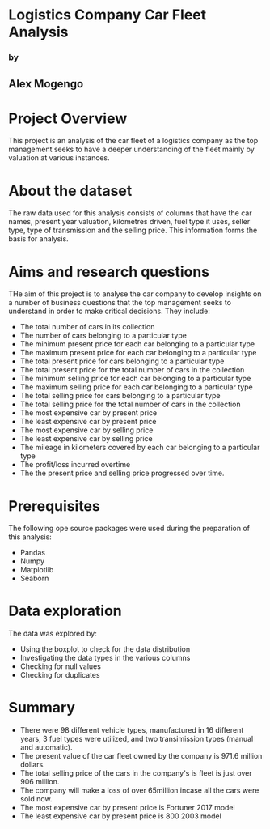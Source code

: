 # Logistics Company Car Fleet Analysis
### by
## Alex Mogengo

# Project Overview
This project is an analysis of the car fleet of a logistics company as the top management seeks to have a deeper understanding of the fleet mainly by valuation at various instances.

# About the dataset
The raw data used for this analysis consists of columns that have the car names, present year valuation, kilometres driven, fuel type it uses, seller type, type of transmission and the selling price. This information forms the basis for analysis.

# Aims and research questions
THe aim of this project is to analyse the car company to develop insights on a number of business questions that the top management seeks to understand in order to make critical decisions. They include:
* The total number of cars in its collection
* The number of cars belonging to a particular type
* The minimum present price for each car belonging to a particular type
* The maximum present price for each car belonging to a particular type
* The total present price for cars belonging to a particular type
* The total present price for the total number of cars in the collection
* The minimum selling price for each car belonging to a particular type
* The maximum selling price for each car belonging to a particular type
* The total selling price for cars belonging to a particular type
* The total selling price for the total number of cars in the collection
* The most expensive car by present price
* The least expensive car by present price
* The most expensive car by selling price
* The least expensive car by selling price
* The mileage in kilometers covered by each car belonging to a particular type
* The profit/loss incurred overtime
* The the present price and selling price progressed over time.

# Prerequisites
The following ope source packages were used during the preparation of this analysis:
* Pandas
* Numpy
* Matplotlib
* Seaborn

# Data exploration
The data was explored by:
* Using the boxplot to check for the data distribution
* Investigating the data types in the various columns
* Checking for null values
* Checking for duplicates


# Summary
- There were 98 different vehicle types, manufactured in 16 different years, 3 fuel types  were utilized, and two transimission types (manual and automatic).
- The present value of the car fleet owned by the company is 971.6 million dollars.
- The total selling price of the cars in the company's is fleet is just over 906 million.
- The company will make a loss of over 65million incase all the cars were sold now.
- The most expensive car by present price is Fortuner 2017 model
- The least expensive car by present price is 800 2003 model
